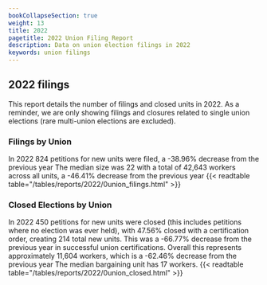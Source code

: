 ```yaml
---
bookCollapseSection: true
weight: 13
title: 2022
pagetitle: 2022 Union Filing Report
description: Data on union election filings in 2022
keywords: union filings
---
```


## 2022 filings

This report details the number of filings and closed units in 2022. As a reminder, we are only showing filings and closures related to single union elections (rare multi-union elections are excluded).

### Filings by Union
In 2022 824 petitions for new units were filed, a -38.96% decrease from the previous year The median size was 22 with a total of 42,643 workers across all units, a -46.41% decrease from the previous year
{{< readtable table="/tables/reports/2022/0union_filings.html" >}}

### Closed Elections by Union
In 2022 450 petitions for new units were closed (this includes petitions where no election was ever held), with 47.56% closed with a certification order, creating 214 total new units. This was a -66.77% decrease from the previous year in successful union certifications. Overall this represents approximately 11,604 workers, which is a -62.46% decrease from the previous year The median bargaining unit has 17 workers.
{{< readtable table="/tables/reports/2022/0union_closed.html" >}}
